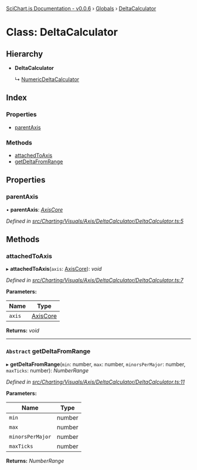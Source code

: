 [SciChart.js Documentation - v0.0.6](../README.md) › [Globals](../globals.md) › [DeltaCalculator](deltacalculator.md)

# Class: DeltaCalculator

## Hierarchy

* **DeltaCalculator**

  ↳ [NumericDeltaCalculator](numericdeltacalculator.md)

## Index

### Properties

* [parentAxis](deltacalculator.md#parentaxis)

### Methods

* [attachedToAxis](deltacalculator.md#attachedtoaxis)
* [getDeltaFromRange](deltacalculator.md#abstract-getdeltafromrange)

## Properties

###  parentAxis

• **parentAxis**: *[AxisCore](axiscore.md)*

*Defined in [src/Charting/Visuals/Axis/DeltaCalculator/DeltaCalculator.ts:5](https://github.com/ABTSoftware/SciChart.Dev/blob/ff9f38d289/Web/src/SciChart/src/Charting/Visuals/Axis/DeltaCalculator/DeltaCalculator.ts#L5)*

## Methods

###  attachedToAxis

▸ **attachedToAxis**(`axis`: [AxisCore](axiscore.md)): *void*

*Defined in [src/Charting/Visuals/Axis/DeltaCalculator/DeltaCalculator.ts:7](https://github.com/ABTSoftware/SciChart.Dev/blob/ff9f38d289/Web/src/SciChart/src/Charting/Visuals/Axis/DeltaCalculator/DeltaCalculator.ts#L7)*

**Parameters:**

Name | Type |
------ | ------ |
`axis` | [AxisCore](axiscore.md) |

**Returns:** *void*

___

### `Abstract` getDeltaFromRange

▸ **getDeltaFromRange**(`min`: number, `max`: number, `minorsPerMajor`: number, `maxTicks`: number): *NumberRange*

*Defined in [src/Charting/Visuals/Axis/DeltaCalculator/DeltaCalculator.ts:11](https://github.com/ABTSoftware/SciChart.Dev/blob/ff9f38d289/Web/src/SciChart/src/Charting/Visuals/Axis/DeltaCalculator/DeltaCalculator.ts#L11)*

**Parameters:**

Name | Type |
------ | ------ |
`min` | number |
`max` | number |
`minorsPerMajor` | number |
`maxTicks` | number |

**Returns:** *NumberRange*
